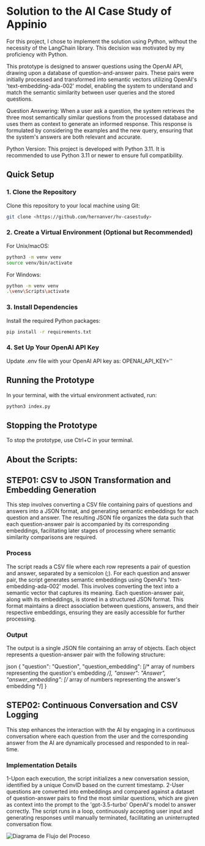 # Solution to the AI Case Study of Appinio

For this project, I chose to implement the solution using Python, without the necessity of the LangChain library. This decision was motivated by my proficiency with Python.

This prototype is designed to answer questions using the OpenAI API, drawing upon a database of question-and-answer pairs. These pairs were initially processed and transformed into semantic vectors utilizing OpenAI's 'text-embedding-ada-002' model, enabling the system to understand and match the semantic similarity between user queries and the stored questions.

Question Answering: When a user ask a question, the system retrieves the three most semantically similar questions from the processed database and uses them as context to generate an informed response. This response is formulated by considering the examples and the new query, ensuring that the system's answers are both relevant and accurate.

Python Version: This project is developed with Python 3.11. It is recommended to use Python 3.11 or newer to ensure full compatibility.

## Quick Setup

### 1. Clone the Repository

Clone this repository to your local machine using Git:

```sh
git clone <https://github.com/hernanver/hv-casestudy>
```
### 2. Create a Virtual Environment (Optional but Recommended)
For Unix/macOS:

```sh
python3 -m venv venv
source venv/bin/activate
```
For Windows:

```sh
python -m venv venv
.\venv\Scripts\activate
```

### 3. Install Dependencies
Install the required Python packages:

```sh
pip install -r requirements.txt
```

### 4. Set Up Your OpenAI API Key

Update .env file with your OpenAI API key as:
OPENAI_API_KEY=''

## Running the Prototype

In your terminal, with the virtual environment activated, run:

```sh
python3 index.py
```

## Stopping the Prototype

To stop the prototype, use Ctrl+C in your terminal.


## About the Scripts:

## STEP01: CSV to JSON Transformation and Embedding Generation

This step involves converting a CSV file containing pairs of questions and answers into a JSON format, and generating semantic embeddings for each question and answer. The resulting JSON file organizes the data such that each question-answer pair is accompanied by its corresponding embeddings, facilitating later stages of processing where semantic similarity comparisons are required.

### Process

The script reads a CSV file where each row represents a pair of question and answer, separated by a semicolon (;).
For each question and answer pair, the script generates semantic embeddings using OpenAI's 'text-embedding-ada-002' model. This involves converting the text into a semantic vector that captures its meaning.
Each question-answer pair, along with its embeddings, is stored in a structured JSON format. This format maintains a direct association between questions, answers, and their respective embeddings, ensuring they are easily accessible for further processing.

### Output

The output is a single JSON file containing an array of objects. Each object represents a question-answer pair with the following structure:

json
{
  "question": "Question",
  "question_embedding": [/* array of numbers representing the question's embedding */],
  "answer": "Answer",
  "answer_embedding": [/* array of numbers representing the answer's embedding */]
}



## STEP02: Continuous Conversation and CSV Logging

This step enhances the interaction with the AI by engaging in a continuous conversation where each question from the user and the corresponding answer from the AI are dynamically processed and responded to in real-time. 


### Implementation Details

1-Upon each execution, the script initializes a new conversation session, identified by a unique ConvID based on the current timestamp.
2-User questions are converted into embeddings and compared against a dataset of question-answer pairs to find the most similar questions, which are given as context into the prompt to the 'gpt-3.5-turbo' OpenAI's model to answer correctly.
The script runs in a loop, continuously accepting user input and generating responses until manually terminated, facilitating an uninterrupted conversation flow.




![Diagrama de Flujo del Proceso](https://github.com/hernanver/hv-casestudy/blob/main/diagrama.jpg?raw=true)
